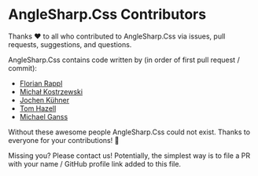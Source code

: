 # AngleSharp.Css Contributors

Thanks :heart: to all who contributed to AngleSharp.Css via issues, pull requests, suggestions, and questions.

AngleSharp.Css contains code written by (in order of first pull request / commit):

* [Florian Rappl](https://github.com/FlorianRappl)
* [Michał Kostrzewski](https://github.com/zeaposs)
* [Jochen Kühner](https://github.com/jogibear9988)
* [Tom Hazell](https://github.com/The-Nutty)
* [Michael Ganss](https://github.com/mganss)

Without these awesome people AngleSharp.Css could not exist. Thanks to everyone for your contributions! :beers:

Missing you? Please contact us! Potentially, the simplest way is to file a PR with your name / GitHub profile link added to this file.
